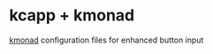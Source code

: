 # kcapp + kmonad

[kmonad](https://github.com/kmonad/kmonad) configuration files for enhanced button input